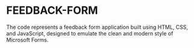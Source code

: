 # FEEDBACK-FORM
The code represents a feedback form application built using HTML, CSS, and JavaScript, designed to emulate the clean and modern style of Microsoft Forms. 

